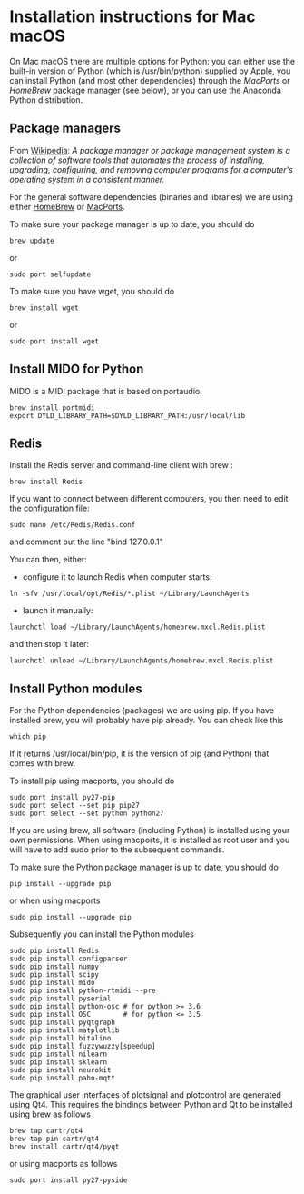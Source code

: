 # Installation instructions for Mac macOS

On Mac macOS there are multiple options for Python: you can either use the built-in version of Python (which is /usr/bin/python) supplied by Apple, you can install Python (and most other dependencies) through the _MacPorts_ or _HomeBrew_ package manager (see below), or you can use the Anaconda Python distribution.

## Package managers

From [Wikipedia](https://en.wikipedia.org/wiki/Package_manager): _A package manager or package management system is a collection of software tools that automates the process of installing, upgrading, configuring, and removing computer programs for a computer's operating system in a consistent manner._

For the general software dependencies (binaries and libraries) we are using either [HomeBrew](http://brew.sh) or [MacPorts](https://www.macports.org).

To make sure your package manager is up to date, you should do

```
brew update
```

or

```
sudo port selfupdate
```

To make sure you have wget, you should do

```
brew install wget
```

or

```
sudo port install wget
```

## Install MIDO for Python

MIDO is a MIDI package that is based on portaudio.

```
brew install portmidi
export DYLD_LIBRARY_PATH=$DYLD_LIBRARY_PATH:/usr/local/lib
```

## Redis

Install the Redis server and command-line client with brew :

```
brew install Redis
```

If you want to connect between different computers, you then need to edit the configuration file:

```
sudo nano /etc/Redis/Redis.conf
```

and comment out the line "bind 127.0.0.1"

You can then, either:

- configure it to launch Redis when computer starts:

```
ln -sfv /usr/local/opt/Redis/*.plist ~/Library/LaunchAgents
```

- launch it manually:

```
launchctl load ~/Library/LaunchAgents/homebrew.mxcl.Redis.plist
```

and then stop it later:

```
launchctl unload ~/Library/LaunchAgents/homebrew.mxcl.Redis.plist
```

## Install Python modules

For the Python dependencies (packages) we are using pip. If you have installed brew, you will probably have pip already. You can check like this

```
which pip
```

If it returns /usr/local/bin/pip, it is the version of pip (and Python) that comes with brew.

To install pip using macports, you should do

```
sudo port install py27-pip
sudo port select --set pip pip27
sudo port select --set python python27
```

If you are using brew, all software (including Python) is installed using your own permissions. When using macports, it is installed as root user and you will have to add sudo prior to the subsequent commands.

To make sure the Python package manager is up to date, you should do

```
pip install --upgrade pip
```

or when using macports

```
sudo pip install --upgrade pip
```

Subsequently you can install the Python modules

```
sudo pip install Redis
sudo pip install configparser
sudo pip install numpy
sudo pip install scipy
sudo pip install mido
sudo pip install python-rtmidi --pre
sudo pip install pyserial
sudo pip install python-osc # for python >= 3.6
sudo pip install OSC        # for python <= 3.5
sudo pip install pyqtgraph
sudo pip install matplotlib
sudo pip install bitalino
sudo pip install fuzzywuzzy[speedup]
sudo pip install nilearn
sudo pip install sklearn
sudo pip install neurokit
sudo pip install paho-mqtt
```

The graphical user interfaces of plotsignal and plotcontrol are generated using Qt4. This requires the bindings between Python and Qt to be installed using brew as follows

```
brew tap cartr/qt4
brew tap-pin cartr/qt4
brew install cartr/qt4/pyqt
```

or using macports as follows

```
sudo port install py27-pyside
```
